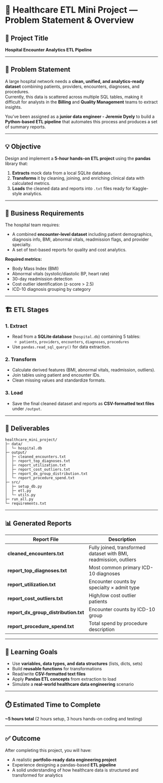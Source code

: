 # 🏥 Healthcare ETL Mini Project — Problem Statement & Overview

## 📘 Project Title
**Hospital Encounter Analytics ETL Pipeline**

---

## 🎯 Problem Statement
A large hospital network needs a **clean, unified, and analytics-ready dataset** combining patients, providers, encounters, diagnoses, and procedures.  
Currently, this data is scattered across multiple SQL tables, making it difficult for analysts in the **Billing** and **Quality Management** teams to extract insights.

You’ve been assigned as a **junior data engineer - Jeremie Dyely** to build a **Python-based ETL pipeline** that automates this process and produces a set of summary reports.

---

## 💡 Objective
Design and implement a **5-hour hands-on ETL project** using the **pandas** library that:
1. **Extracts** mock data from a local SQLite database.
2. **Transforms** it by cleaning, joining, and enriching clinical data with calculated metrics.
3. **Loads** the cleaned data and reports into `.txt` files ready for Kaggle-style analytics.

---

## 🧠 Business Requirements
The hospital team requires:
- A combined **encounter-level dataset** including patient demographics, diagnosis info, BMI, abnormal vitals, readmission flags, and provider specialty.
- A set of text-based reports for quality and cost analytics.

**Required metrics:**
- Body Mass Index (BMI)
- Abnormal vitals (systolic/diastolic BP, heart rate)
- 30-day readmission detection
- Cost outlier identification (z-score > 2.5)
- ICD-10 diagnosis grouping by category

---

## 🏗️ ETL Stages

### 1. Extract
- Read from a **SQLite database** (`hospital.db`) containing 5 tables:
  - `patients`, `providers`, `encounters`, `diagnoses`, `procedures`
- Use `pandas.read_sql_query()` for data extraction.

### 2. Transform
- Calculate derived features (BMI, abnormal vitals, readmission, outliers).
- Join tables using patient and encounter IDs.
- Clean missing values and standardize formats.

### 3. Load
- Save the final cleaned dataset and reports as **CSV-formatted text files** under `/output`.

---

## 📂 Deliverables
```
healthcare_mini_project/
├─ data/
│  └─ hospital.db
├─ output/
│  ├─ cleaned_encounters.txt
│  ├─ report_top_diagnoses.txt
│  ├─ report_utilization.txt
│  ├─ report_cost_outliers.txt
│  ├─ report_dx_group_distribution.txt
│  └─ report_procedure_spend.txt
├─ src/
│  ├─ setup_db.py
│  ├─ etl.py
│  └─ utils.py
├─ run_all.py
└─ requirements.txt
```

---

## 📊 Generated Reports
| Report File | Description |
|--------------|--------------|
| **cleaned_encounters.txt** | Fully joined, transformed dataset with BMI, readmission, outliers |
| **report_top_diagnoses.txt** | Most common primary ICD-10 diagnoses |
| **report_utilization.txt** | Encounter counts by specialty × admit type |
| **report_cost_outliers.txt** | High/low cost outlier patients |
| **report_dx_group_distribution.txt** | Encounter counts by ICD-10 group |
| **report_procedure_spend.txt** | Total spend by procedure description |

---

## 🧩 Learning Goals
- Use **variables, data types, and data structures** (lists, dicts, sets)
- Build **reusable functions** for transformations
- Read/write **CSV-formatted text files**
- Apply **Pandas ETL concepts** from extraction to load
- Simulate a **real-world healthcare data engineering** scenario

---

## ⏱️ Estimated Time to Complete
**~5 hours total** (2 hours setup, 3 hours hands-on coding and testing)

---

## ✅ Outcome
After completing this project, you will have:
- A realistic **portfolio-ready data engineering project**
- Experience designing a pandas-based **ETL pipeline**
- A solid understanding of how healthcare data is structured and transformed for analytics
